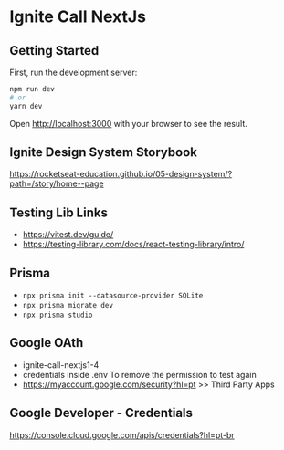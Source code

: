# Ignite Call NextJs

## Getting Started

First, run the development server:

```bash
npm run dev
# or
yarn dev
```

Open [http://localhost:3000](http://localhost:3000) with your browser to see the result.

## Ignite Design System Storybook

https://rocketseat-education.github.io/05-design-system/?path=/story/home--page

## Testing Lib Links
- https://vitest.dev/guide/
- https://testing-library.com/docs/react-testing-library/intro/


## Prisma
- `npx prisma init --datasource-provider SQLite`
- `npx prisma migrate dev`
- `npx prisma studio` 

## Google OAth
- ignite-call-nextjs1-4
- credentials inside .env
To remove the permission to test again
- https://myaccount.google.com/security?hl=pt >> Third Party Apps

## Google Developer - Credentials
https://console.cloud.google.com/apis/credentials?hl=pt-br
